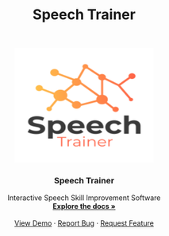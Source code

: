<h1 style="text-align: center;">Speech Trainer</h1>
<!-- PROJECT LOGO -->
<br />
<p align="center">
  <a href="https://github.com/noambassat/NLP">
    <img src="Misc/logo.png" alt="Logo" width="280" height="230">
  </a>

  <h3 align="center">Speech Trainer</h3>

  <p align="center">
    Interactive Speech Skill Improvement Software
    <br />
    <a href="https://github.com/noambassat/NLP/wiki"><strong>Explore the docs »</strong></a>
    <br />
    <br />
    <a href="https://github.com/noambassat/NLP/wiki/">View Demo</a>
    ·
    <a href="https://github.com/noambassat/NLP/issues">Report Bug</a>
    ·
    <a href="https://github.com/noambassat/NLP/issues">Request Feature</a>
  </p>
</p>

